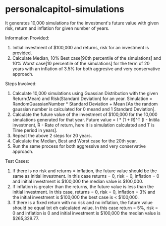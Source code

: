 # personalcapitol-simulations
It generates 10,000 simulations for the investment's future value with given risk, return and inflation for given number of years.

Information Provided:
  1. Initial investment of $100,000 and returns, risk for an investment is provided.
  2. Calculate Median, 10% Best case[90th percentile of the simulations] and 10% Worst case[10 percentile of the simulations] for the term of 20 years with an inflation of 3.5% for both aggresive and very conservative approach.

Steps Involved:
  1. Calculate 10,000 simulations using Guassian Distribution with the given Return(Mean) and Risk(Standard Deviation) for an               year. Simulation = RandomGuassianNumber * Standard Deviation + Mean [As the random gaussian number is calculated for 0 meand and 1 Standard Deviation].
  2. Calculate the future value of the investment of $100,000 for the 10,000 simulations generated for that year. Future value = I * (1 + R)^T [I - Initila investment, R - Rate of return, here it is simulation calculated and T is Time period in years].
  3. Repeat the above 2 steps for 20 years.
  4. Calculate the Median, Best and Worst case for the 20th year.
  5. Run the same process for both aggressive and very conservative approach.
  
Test Cases:
  1. If there is no risk and returns = inflation, the future value should be the same as initial investment. In this case returns = 0, risk = 0, inflation = 0 and initial investment is $100,000 the median value is $100,000.
  2. If inflation is greater than the returns, the future value is less than the initial investment. In this case, returns = 0, risk = 0, inflation = 3% and the initial investment is $100,000 the best case is < $100,000.
  3. If there is a fixed return with no risk and no inflation, the future value should be equal tot eh calculated value. In this case return = 5%, risk = 0 and inflation is 0 and initial investment is $100,000 the median value is $265,329.77.
